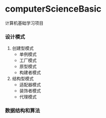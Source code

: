 # computerScienceBasic
计算机基础学习项目
### 设计模式
1. 创建型模式
    - 单例模式
    - 工厂模式
    - 原型模式
    - 构建者模式
2. 结构型模式
    - 适配器模式
    - 装饰者模式
    - 代理模式
### 数据结构和算法
